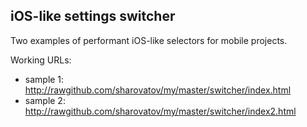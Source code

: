 iOS-like settings switcher
---

Two examples of performant iOS-like selectors for mobile projects.

Working URLs: 

* sample 1: http://rawgithub.com/sharovatov/my/master/switcher/index.html
* sample 2: http://rawgithub.com/sharovatov/my/master/switcher/index2.html